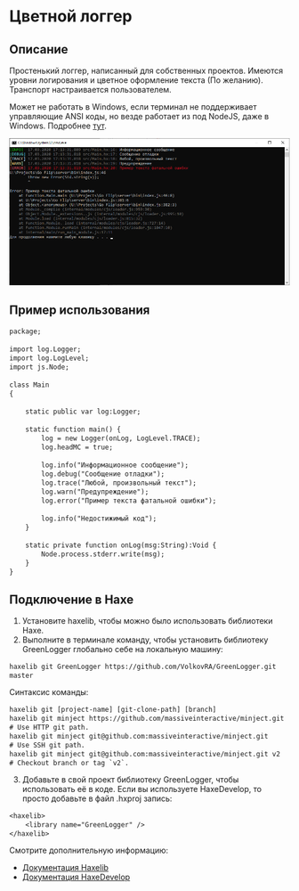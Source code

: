 # Цветной логгер

Описание
------------------------------

Простенький логгер, написанный для собственных проектов.
Имеются уровни логирования и цветное оформление текста (По желанию). Транспорт настраивается пользователем.

Может не работать в Windows, если терминал не поддерживает управляющие ANSI коды, но везде работает из под NodeJS, даже в Windows.
Подробнее [тут](https://ru.wikipedia.org/wiki/%D0%A3%D0%BF%D1%80%D0%B0%D0%B2%D0%BB%D1%8F%D1%8E%D1%89%D0%B8%D0%B5_%D0%BF%D0%BE%D1%81%D0%BB%D0%B5%D0%B4%D0%BE%D0%B2%D0%B0%D1%82%D0%B5%D0%BB%D1%8C%D0%BD%D0%BE%D1%81%D1%82%D0%B8_ANSI "Управляющие последовательности ANSI").

![Пример вывода](https://github.com/VolkovRA/GreenLogger/blob/master/example.png)

Пример использования
------------------------------
```
package;

import log.Logger;
import log.LogLevel;
import js.Node;

class Main 
{
	
	static public var log:Logger;
	
	static function main() {
		log = new Logger(onLog, LogLevel.TRACE);
		log.headMC = true;
		
		log.info("Информационное сообщение");
		log.debug("Сообщение отладки");
		log.trace("Любой, произвольный текст");
		log.warn("Предупреждение");
		log.error("Пример текста фатальной ошибки");
		
		log.info("Недостижимый код");
	}
	
	static private function onLog(msg:String):Void {
		Node.process.stderr.write(msg);
	}
}
```

Подключение в Haxe
------------------------------

1. Установите haxelib, чтобы можно было использовать библиотеки Haxe.
2. Выполните в терминале команду, чтобы установить библиотеку GreenLogger глобально себе на локальную машину:
```
haxelib git GreenLogger https://github.com/VolkovRA/GreenLogger.git master
```
Синтаксис команды:
```
haxelib git [project-name] [git-clone-path] [branch]
haxelib git minject https://github.com/massiveinteractive/minject.git         # Use HTTP git path.
haxelib git minject git@github.com:massiveinteractive/minject.git             # Use SSH git path.
haxelib git minject git@github.com:massiveinteractive/minject.git v2          # Checkout branch or tag `v2`.
```
3. Добавьте в свой проект библиотеку GreenLogger, чтобы использовать её в коде. Если вы используете HaxeDevelop, то просто добавьте в файл .hxproj запись:
```
<haxelib>
	<library name="GreenLogger" />
</haxelib>
```

Смотрите дополнительную информацию:
 * [Документация Haxelib](https://lib.haxe.org/documentation/using-haxelib/ "Using Haxelib")
 * [Документация HaxeDevelop](https://haxedevelop.org/configure-haxe.html "Configure Haxe")